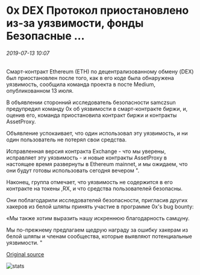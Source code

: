 # 0x DEX Протокол приостановлено из-за уязвимости, фонды Безопасные ...

###### 2019-07-13 10:07

Смарт-контракт Ethereum (ETH) по децентрализованному обмену (DEX) был приостановлен после того, как в его коде была обнаружена уязвимость, сообщила команда проекта в посте Medium, опубликованном 13 июля.

В объявлении сторонний исследователь безопасности samczsun предупредил команду 0x об уязвимости в смарт-контракте биржи, и, оценив его, команда приостановила контракт биржи и контракты AssetProxy.

Объявление успокаивает, что один использовал эту уязвимость, и ни один пользователь не потерял свои средства.

Исправленная версия контракта Exchange - что мы уверены, исправляет эту уязвимость - и новые контракты AssetProxy в настоящее время развернуты в Ethereum mainnet, и мы ожидаем, что они будут готовы использовать сегодня вечером ".

Наконец, группа отмечает, что уязвимость не содержится в его контракте на токены ,RX, и что средства пользователей безопасны.

Они поблагодарили исследователей безопасности, пригласив других хакеров из белой шляпы принять участие в программе 0x's bug bounty:

«Мы также хотим выразить нашу искреннюю благодарность самцуну.

Мы по-прежнему предлагаем щедрую награду за ошибку хакерам из белой шляпы и членам сообщества, которые выявляют потенциальные уязвимости. "

[Original source](https://cointelegraph.com/news/0x-dex-protocol-suspended-because-of-vulnerability-funds-safe)

![stats](https://c.statcounter.com/11760860/0/a89fa40b/1/ "stats")